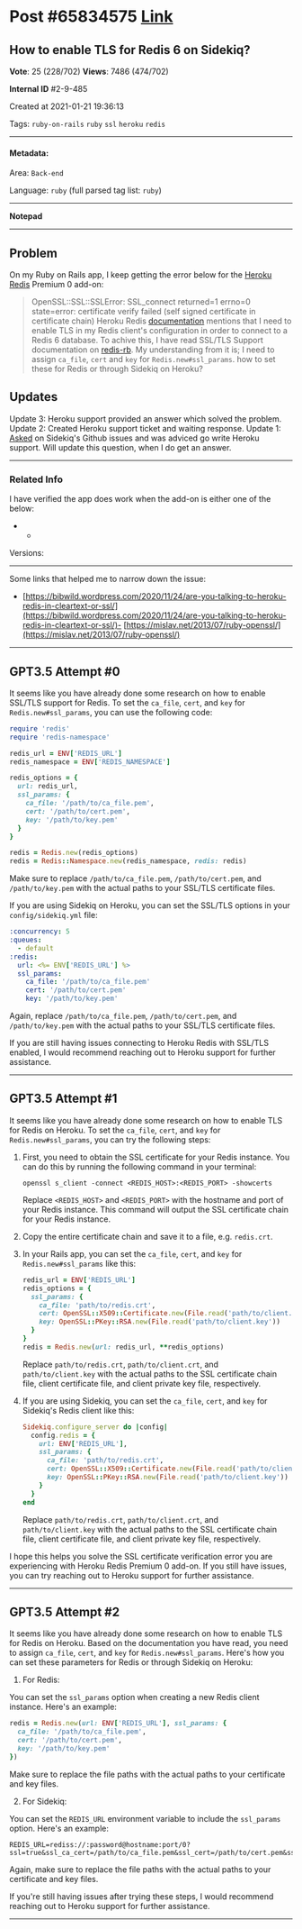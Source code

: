 
# Post \#65834575 [Link](https://stackoverflow.com/questions/65834575/)

## How to enable TLS for Redis 6 on Sidekiq?

**Vote**: 25 (228/702) **Views**: 7486 (474/702) 

**Internal ID** \#2-9-485

Created at 2021-01-21 19:36:13

Tags: `ruby-on-rails` `ruby` `ssl` `heroku` `redis`

----------

#### Metadata:

Area: `Back-end`

Language: `ruby` (full parsed tag list: `ruby`)

----------

**Notepad**


----------


## Problem


On my Ruby on Rails app, I keep getting the error below for the [Heroku Redis](https://elements.heroku.com/addons/heroku-redis) Premium 0 add-on:
> OpenSSL::SSL::SSLError: SSL_connect returned=1 errno=0 state=error: certificate verify failed (self signed certificate in certificate chain)
Heroku Redis [documentation](https://devcenter.heroku.com/articles/heroku-redis#create-a-new-instance) mentions that I need to enable TLS in my Redis client's configuration in order to connect to a Redis 6 database. To achive this, I have read SSL/TLS Support documentation on [redis-rb](https://github.com/redis/redis-rb#ssltls-support). My understanding from it is; I need to assign `ca_file`, `cert` and `key` for `Redis.new#ssl_params`.  how to set these for Redis or through Sidekiq on Heroku?

## Updates


Update 3: Heroku support provided an answer which solved the problem.
Update 2: Created Heroku support ticket and waiting response.
Update 1: [Asked](https://github.com/mperham/sidekiq/issues/4786) on Sidekiq's Github issues and was adviced go write Heroku support. Will update this question, when I do get an answer.

---



### Related Info


I have verified the app does work when the add-on is either one of the below:
- - 
Versions:
- - - - - - 
Some links that helped me to narrow down the issue:
- [https://bibwild.wordpress.com/2020/11/24/are-you-talking-to-heroku-redis-in-cleartext-or-ssl/](https://bibwild.wordpress.com/2020/11/24/are-you-talking-to-heroku-redis-in-cleartext-or-ssl/)- [https://mislav.net/2013/07/ruby-openssl/](https://mislav.net/2013/07/ruby-openssl/)


----------
        
## GPT3.5 Attempt \#0

It seems like you have already done some research on how to enable SSL/TLS support for Redis. To set the `ca_file`, `cert`, and `key` for `Redis.new#ssl_params`, you can use the following code:

```ruby
require 'redis'
require 'redis-namespace'

redis_url = ENV['REDIS_URL']
redis_namespace = ENV['REDIS_NAMESPACE']

redis_options = {
  url: redis_url,
  ssl_params: {
    ca_file: '/path/to/ca_file.pem',
    cert: '/path/to/cert.pem',
    key: '/path/to/key.pem'
  }
}

redis = Redis.new(redis_options)
redis = Redis::Namespace.new(redis_namespace, redis: redis)
```

Make sure to replace `/path/to/ca_file.pem`, `/path/to/cert.pem`, and `/path/to/key.pem` with the actual paths to your SSL/TLS certificate files.

If you are using Sidekiq on Heroku, you can set the SSL/TLS options in your `config/sidekiq.yml` file:

```yaml
:concurrency: 5
:queues:
  - default
:redis:
  url: <%= ENV['REDIS_URL'] %>
  ssl_params:
    ca_file: '/path/to/ca_file.pem'
    cert: '/path/to/cert.pem'
    key: '/path/to/key.pem'
```

Again, replace `/path/to/ca_file.pem`, `/path/to/cert.pem`, and `/path/to/key.pem` with the actual paths to your SSL/TLS certificate files.

If you are still having issues connecting to Heroku Redis with SSL/TLS enabled, I would recommend reaching out to Heroku support for further assistance.

--------

## GPT3.5 Attempt \#1

It seems like you have already done some research on how to enable TLS for Redis on Heroku. To set the `ca_file`, `cert`, and `key` for `Redis.new#ssl_params`, you can try the following steps:

1. First, you need to obtain the SSL certificate for your Redis instance. You can do this by running the following command in your terminal:

   ```
   openssl s_client -connect <REDIS_HOST>:<REDIS_PORT> -showcerts
   ```

   Replace `<REDIS_HOST>` and `<REDIS_PORT>` with the hostname and port of your Redis instance. This command will output the SSL certificate chain for your Redis instance.

2. Copy the entire certificate chain and save it to a file, e.g. `redis.crt`.

3. In your Rails app, you can set the `ca_file`, `cert`, and `key` for `Redis.new#ssl_params` like this:

   ```ruby
   redis_url = ENV['REDIS_URL']
   redis_options = {
     ssl_params: {
       ca_file: 'path/to/redis.crt',
       cert: OpenSSL::X509::Certificate.new(File.read('path/to/client.crt')),
       key: OpenSSL::PKey::RSA.new(File.read('path/to/client.key'))
     }
   }
   redis = Redis.new(url: redis_url, **redis_options)
   ```

   Replace `path/to/redis.crt`, `path/to/client.crt`, and `path/to/client.key` with the actual paths to the SSL certificate chain file, client certificate file, and client private key file, respectively.

4. If you are using Sidekiq, you can set the `ca_file`, `cert`, and `key` for Sidekiq's Redis client like this:

   ```ruby
   Sidekiq.configure_server do |config|
     config.redis = {
       url: ENV['REDIS_URL'],
       ssl_params: {
         ca_file: 'path/to/redis.crt',
         cert: OpenSSL::X509::Certificate.new(File.read('path/to/client.crt')),
         key: OpenSSL::PKey::RSA.new(File.read('path/to/client.key'))
       }
     }
   end
   ```

   Replace `path/to/redis.crt`, `path/to/client.crt`, and `path/to/client.key` with the actual paths to the SSL certificate chain file, client certificate file, and client private key file, respectively.

I hope this helps you solve the SSL certificate verification error you are experiencing with Heroku Redis Premium 0 add-on. If you still have issues, you can try reaching out to Heroku support for further assistance.

--------

## GPT3.5 Attempt \#2

It seems like you have already done some research on how to enable TLS for Redis on Heroku. Based on the documentation you have read, you need to assign `ca_file`, `cert`, and `key` for `Redis.new#ssl_params`. Here's how you can set these parameters for Redis or through Sidekiq on Heroku:

1. For Redis:

You can set the `ssl_params` option when creating a new Redis client instance. Here's an example:

```ruby
redis = Redis.new(url: ENV['REDIS_URL'], ssl_params: {
  ca_file: '/path/to/ca_file.pem',
  cert: '/path/to/cert.pem',
  key: '/path/to/key.pem'
})
```

Make sure to replace the file paths with the actual paths to your certificate and key files.

2. For Sidekiq:

You can set the `REDIS_URL` environment variable to include the `ssl_params` option. Here's an example:

```
REDIS_URL=rediss://:password@hostname:port/0?ssl=true&ssl_ca_cert=/path/to/ca_file.pem&ssl_cert=/path/to/cert.pem&ssl_key=/path/to/key.pem
```

Again, make sure to replace the file paths with the actual paths to your certificate and key files.

If you're still having issues after trying these steps, I would recommend reaching out to Heroku support for further assistance.

--------
